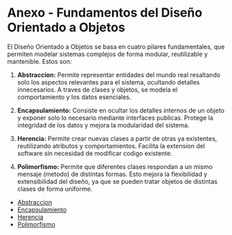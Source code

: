 # Anexo - Fundamentos del Diseño Orientado a Objetos
El Diseño Orientado a Objetos se basa en cuatro pilares fundamentales, que permiten modelar sistemas complejos de forma modular, reutilizable y mantenible. Estos son:

1. __Abstraccion:__
Permite representar entidades del mundo real resaltando solo los aspectos relevantes para el sistema, ocultando detalles innecesarios.
A traves de clases y objetos, se modela el comportamiento y los datos esenciales.

2. __Encapsulamiento:__
Consiste en ocultar los detalles internos de un objeto y exponer solo lo necesario mediante interfaces publicas.
Protege la integridad de los datos y mejora la modularidad del sistema.

4. __Herencia:__
Permite crear nuevas clases a partir de otras ya existentes, reutilizando atributos y comportamientos.
Facilita la extension del software sin necesidad de modificar codigo existente.

6. __Polimorfismo:__
Permite que diferentes clases respondan a un mismo mensaje (metodo) de distintas formas.
Esto mejora la flexibilidad y extensibilidad del diseño, ya que se pueden tratar objetos de distintas clases de forma uniforme.


* [Abstraccion]()
* [Encapsulamiento]()
* [Herencia]()
* [Polimorfismo]()
